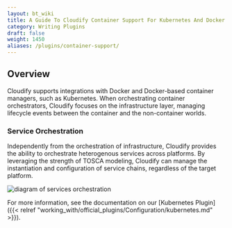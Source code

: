 ```yaml
---
layout: bt_wiki
title: A Guide To Cloudify Container Support For Kubernetes And Docker
category: Writing Plugins
draft: false
weight: 1450
aliases: /plugins/container-support/
---
```


## Overview


Cloudify supports integrations with Docker and Docker-based container managers, such as Kubernetes. When orchestrating container orchestrators, Cloudify focuses on the infrastructure layer, managing lifecycle events between the container and the non-container worlds.


### Service Orchestration

Independently from the orchestration of infrastructure, Cloudify provides the ability to orchestrate heterogenous services across platforms. By leveraging the strength of TOSCA modeling, Cloudify can manage the instantiation and configuration of service chains, regardless of the target platform. 

![diagram of services orchestration]( /images/plugins/services-orch.png )

For more information, see the documentation on our [Kubernetes Plugin]({{< relref "working_with/official_plugins/Configuration/kubernetes.md" >}}).
